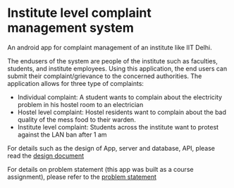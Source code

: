 # Institute level complaint management system 

An android app for complaint management of an institute like IIT Delhi.

The endusers of the system are people of the institute such as faculties, students, and institute employees. Using this application, the
end users can submit their complaint/grievance to the concerned authorities. The application allows for three type of complaints:

* Individual complaint: A student wants to complain about the electricity problem in his hostel room to an electrician
* Hostel level complaint: Hostel residents want to complain about the bad quality of the mess food to their warden.
* Institute level complaint: Students across the institute want to protest against the LAN ban after 1 am

For details such as the design of App, server and database, API, please read the [design document](/design_doc.pdf)

For details on problem statement (this app was built as a course assignment), please refer to the [problem statement](/problem_statement.pdf)

